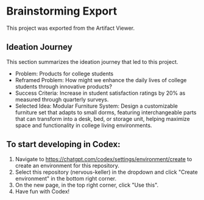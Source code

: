 # Brainstorming Export

This project was exported from the Artifact Viewer.

## Ideation Journey
This section summarizes the ideation journey that led to this project.
- Problem: Products for college students
- Reframed Problem: How might we enhance the daily lives of college students through innovative products?
- Success Criteria: Increase in student satisfaction ratings by 20% as measured through quarterly surveys.
- Selected Idea: Modular Furniture System: Design a customizable furniture set that adapts to small dorms, featuring interchangeable parts that can transform into a desk, bed, or storage unit, helping maximize space and functionality in college living environments.

## To start developing in Codex:
1. Navigate to https://chatgpt.com/codex/settings/environment/create to create an environment for this repository.
2. Select this repository (nervous-keller) in the dropdown and click "Create environment" in the bottom right corner.
3. On the new page, in the top right corner, click "Use this".
4. Have fun with Codex!

